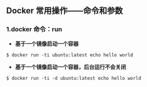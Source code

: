 ## Docker 常用操作——命令和参数

### 1.docker 命令：run

* **基于一个镜像启动一个容器**

```shell
$ docker run -ti ubuntu:latest echo hello world
```

* **基于一个镜像启动一个容器，后台运行不会关闭**

```shell
$ docker run -ti -d ubuntu:latest echo hello world

```